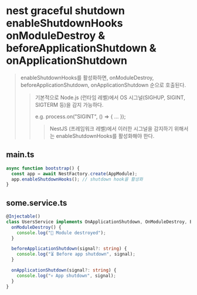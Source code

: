 # nest graceful shutdown enableShutdownHooks onModuleDestroy & beforeApplicationShutdown & onApplicationShutdown

> enableShutdownHooks를 활성화하면, onModuleDestroy, beforeApplicationShutdown, onApplicationShutdown 순으로 호출된다.
>
> > 기본적으로 Node.js (런타임 레벨)에서 OS 시그널(SIGHUP, SIGINT, SIGTERM 등)을 감지 가능하다.
> >
> > e.g. process.on("SIGINT", () => { ... });
> >
> > > NestJS (프레임워크 레벨)에서 이러한 시그널을 감지하기 위해서는 enableShutdownHooks를 활성화해야 한다.

## main.ts

```ts
async function bootstrap() {
  const app = await NestFactory.create(AppModule);
  app.enableShutdownHooks(); // shutdown hook을 활성화
}
```

## some.service.ts

```ts
@Injectable()
class UsersService implements OnApplicationShutdown, OnModuleDestroy, BeforeApplicationShutdown {
  onModuleDestroy() {
    console.log("🧹 Module destroyed");
  }

  beforeApplicationShutdown(signal?: string) {
    console.log("⏳ Before app shutdown", signal);
  }

  onApplicationShutdown(signal?: string) {
    console.log("💀 App shutdown", signal);
  }
}
```
